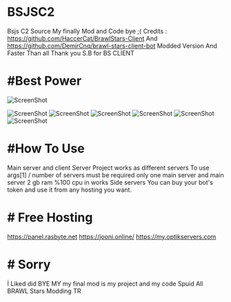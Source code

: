 # BSJSC2
Bsjs C2 Source My finally Mod and Code bye ;( 
Credits : https://github.com/HaccerCat/BrawlStars-Client And https://github.com/DemirCnq/brawl-stars-client-bot
Modded Version And Faster Than all Thank you S.B for BS CLİENT


# #Best Power

![ScreenShot](https://media.discordapp.net/attachments/1050109837473751153/1050219111717814302/Screenshot_20221204-050420_YouTube.jpg)

![ScreenShot](https://media.discordapp.net/attachments/1050109837473751153/1050218076668448818/Screenshot_20221208-040022_Discord.jpg)
![ScreenShot](https://media.discordapp.net/attachments/1050109837473751153/1050218076941066280/Screenshot_20221208-040016_Discord.jpg)
![ScreenShot](https://media.discordapp.net/attachments/1050109837473751153/1050218077205303358/Screenshot_20221208-040003_Discord.jpg)
![ScreenShot](https://media.discordapp.net/attachments/1050109837473751153/1050218077440200815/Screenshot_20221208-035956_Discord.jpg)
![ScreenShot](https://media.discordapp.net/attachments/1050109837473751153/1050218077683458048/Screenshot_20221208-035933_Brawl_Stars.jpg)
![ScreenShot](https://media.discordapp.net/attachments/1050109837473751153/1050218078014820422/Screenshot_20221208-035911_Brawl_Stars.jpg)

# #How To Use
Main server and client Server Project works as different servers To use args[1] / number of servers must be required only one main server and main server 2 gb ram %100 cpu in works
Side servers You can buy your bot's token and use it from any hosting you want. 

# # Free Hosting
https://panel.rasbyte.net 
https://jooni.online/
https://my.optikservers.com

# # Sorry

İ Liked did BYE MY my final mod is my project and my code Spuid All BRAWL Stars Modding TR
